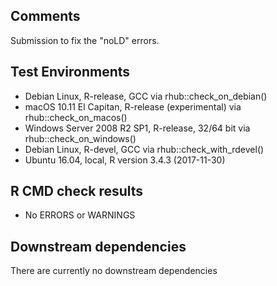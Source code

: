 ## Comments
Submission to fix the "noLD" errors.

## Test Environments
- Debian Linux, R-release, GCC via rhub::check_on_debian()
- macOS 10.11 El Capitan, R-release (experimental) via rhub::check_on_macos()
- Windows Server 2008 R2 SP1, R-release, 32/64 bit via rhub::check_on_windows()
- Debian Linux, R-devel, GCC via rhub::check_with_rdevel()
- Ubuntu 16.04, local, R version 3.4.3 (2017-11-30)

## R CMD check results
- No ERRORS or WARNINGS

## Downstream dependencies
There are currently no downstream dependencies

